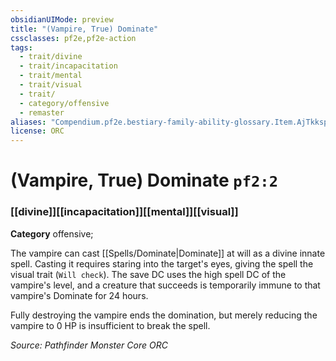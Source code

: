 ```yaml
---
obsidianUIMode: preview
title: "(Vampire, True) Dominate"
cssclasses: pf2e,pf2e-action
tags:
  - trait/divine
  - trait/incapacitation
  - trait/mental
  - trait/visual
  - trait/
  - category/offensive
  - remaster
aliases: "Compendium.pf2e.bestiary-family-ability-glossary.Item.AjTkksppymqzCivT"
license: ORC
---
```

# (Vampire, True) Dominate `pf2:2`

### [[divine]][[incapacitation]][[mental]][[visual]]

**Category** offensive; 




The vampire can cast [[Spells/Dominate|Dominate]] at will as a divine innate spell. Casting it requires staring into the target's eyes, giving the spell the visual trait (`Will check`). The save DC uses the high spell DC of the vampire's level, and a creature that succeeds is temporarily immune to that vampire's Dominate for 24 hours.

Fully destroying the vampire ends the domination, but merely reducing the vampire to 0 HP is insufficient to break the spell.

*Source: Pathfinder Monster Core*
*ORC*